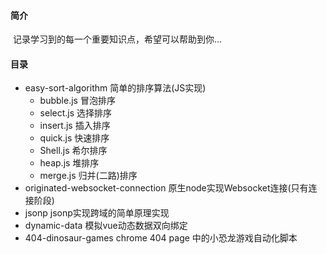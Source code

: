 #### 简介

​	记录学习到的每一个重要知识点，希望可以帮助到你...



#### 目录

* easy-sort-algorithm    简单的排序算法(JS实现)
  * bubble.js        冒泡排序
  * select.js           选择排序
  * insert.js           插入排序
  * quick.js            快速排序
  * Shell.js             希尔排序
  * heap.js             堆排序
  * merge.js           归并(二路)排序
* originated-websocket-connection    原生node实现Websocket连接(只有连接阶段)
* jsonp    jsonp实现跨域的简单原理实现
* dynamic-data     模拟vue动态数据双向绑定 
* 404-dinosaur-games    chrome 404 page 中的小恐龙游戏自动化脚本